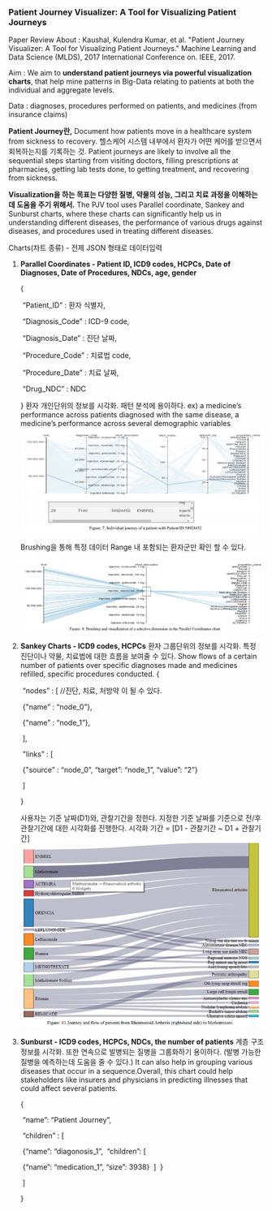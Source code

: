 ### Patient Journey Visualizer: A Tool for Visualizing Patient Journeys

Paper Review About : Kaushal, Kulendra Kumar, et al. "Patient Journey Visualizer: A Tool for Visualizing Patient Journeys." Machine Learning and Data Science (MLDS), 2017 International Conference on. IEEE, 2017.

Aim : We aim to **understand patient journeys via powerful visualization charts**, that help mine patterns in Big-Data relating to patients at both the individual and aggregate levels.

Data : diagnoses, procedures performed on patients, and medicines (from insurance claims)

**Patient Journey란,**
Document how patients move in a healthcare system from sickness to recovery. 헬스케어 시스템 내부에서 환자가 어떤 케어를 받으면서 회복하는지를 기록하는 것.
Patient journeys are likely to involve all the sequential steps starting from visiting doctors, filling prescriptions at pharmacies, getting lab tests done, to getting treatment, and recovering from sickness.

**Visualization을 하는 목표는 다양한 질병, 약물의 성능, 그리고 치료 과정을 이해하는데 도움을 주기 위해서.**
The PJV tool uses Parallel coordinate, Sankey and Sunburst charts, where these charts can significantly help us in understanding different diseases, the performance of various drugs against diseases, and procedures used in treating different diseases.

Charts(차트 종류) - 전제 JSON 형태로 데이터입력

1. **Parallel Coordinates - Patient ID, ICD9 codes, HCPCs, Date of Diagnoses, Date of Procedures, NDCs, age, gender**

   {

   ​	“Patient_ID” : 환자 식별자,

   ​	“Diagnosis_Code” : ICD-9 code,

   ​	“Diagnosis_Date” : 진단 날짜,

   ​	“Procedure_Code” : 치료법 code,

   ​	“Procedure_Date” : 치료 날짜,

   ​	“Drug_NDC” : NDC

   }
   환자 개인단위의 정보를 시각화. 패턴 분석에 용이하다. ex) a medicine’s performance across patients diagnosed with the same disease, a medicine’s performance across several demographic variables
   ![img](../resource/journey_01.png)


   Brushing을 통해 특정 데이터 Range 내 포함되는 환자군만 확인 할 수 있다.

   ![img](../resource/journey_02.png)



1. **Sankey Charts - ICD9 codes, HCPCs**
   환자 그룹단위의 정보를 시각화. 특정 진단이나 약물, 치료법에 대한 흐름을 보여줄 수 있다.
   Show flows of a certain number of patients over specific diagnoses made and medicines refilled, specific procedures conducted.
   {

   ​	“nodes” : [ //진단, 치료, 처방약 이 될 수 있다.

   ​			{"name” : “node_0”},

   ​			{"name” : “node_1”},

   ​	],

   ​	"links” : [

   ​			{"source” : “node_0”, “target”: “node_1”, “value”: “2”}

   ​	]

   }

   사용자는 기준 날짜(D1)와, 관찰기간을 정한다. 지정한 기준 날짜를 기준으로 전/후 관찰기간에 대한 시각화를 진행한다. 시각화 기간 = [D1 - 관찰기간 ~ D1 + 관찰기간] 
   ![img](../resource/journey_03.png)

2. **Sunburst - ICD9 codes, HCPCs, NDCs, the number of patients**
   계층 구조 정보를 시각화. 
   또한 연속으로 발병되는 질병을 그룹화하기 용이하다. (발병 가능한 질병을 예측하는데 도움을 줄 수 있다.)
   It can also help in grouping various diseases that occur in a sequence.Overall, this chart could help stakeholders like insurers and physicians in predicting illnesses that could affect several patients.

   {

   ​	“name”: “Patient Journey”,

   ​	“children” : [

   ​		{“name”: “diagonosis_1”, 
   ​		“children”: [

   ​				{“name”: “medication_1”, “size”: 3938}
   ​			]
   ​		}

   ​	]

   }